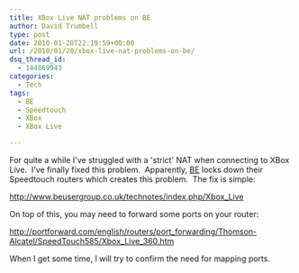 ```yaml
---
title: XBox Live NAT problems on BE
author: David Trumbell
type: post
date: 2010-01-20T22:19:59+00:00
url: /2010/01/20/xbox-live-nat-problems-on-be/
dsq_thread_id:
  - 144869943
categories:
  - Tech
tags:
  - BE
  - Speedtouch
  - XBox
  - XBox Live

---
```

For quite a while I've struggled with a 'strict' NAT when connecting to XBox Live.  I've finally fixed this problem.  Apparently, <a title="https://www.bethere.co.uk/" href="https://www.bethere.co.uk/" target="_blank">BE</a> locks down their Speedtouch routers which creates this problem.  The fix is simple:

<a title="http://www.beusergroup.co.uk/technotes/index.php/Xbox_Live" href="http://www.beusergroup.co.uk/technotes/index.php/Xbox_Live" target="_blank">http://www.beusergroup.co.uk/technotes/index.php/Xbox_Live</a>

On top of this, you may need to forward some ports on your router:

<a title="http://portforward.com/english/routers/port_forwarding/Thomson-Alcatel/SpeedTouch585/Xbox_Live_360.htm" href="http://portforward.com/english/routers/port_forwarding/Thomson-Alcatel/SpeedTouch585/Xbox_Live_360.htm" target="_blank">http://portforward.com/english/routers/port_forwarding/Thomson-Alcatel/SpeedTouch585/Xbox_Live_360.htm</a>

When I get some time, I will try to confirm the need for mapping ports.
